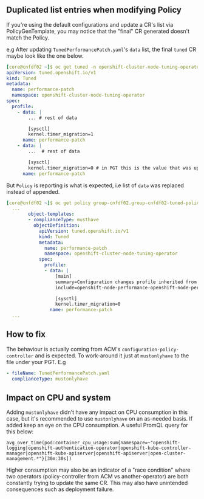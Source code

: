## Duplicated list entries when modifying Policy

If you're using the default configurations and update a CR's list via PolicyGenTemplate,  you may notice that the "final" CR generated doesn't match the Policy.

e.g After updating `TunedPerformancePatch.yaml`'s `data` list, the final `tuned` CR maybe look like the one below.

```yaml
[core@cnfdf02 ~]$ oc get tuned -n openshift-cluster-node-tuning-operator performance-patch -o yaml
apiVersion: tuned.openshift.io/v1
kind: Tuned
metadata:
  name: performance-patch
  namespace: openshift-cluster-node-tuning-operator
spec:
  profile:
    - data: |
        ... # rest of data

        [sysctl]
        kernel.timer_migration=1
      name: performance-patch
    - data: |
        ...  # rest of data

        [sysctl]
        kernel.timer_migration=0 # in PGT this is the value that was updated. But now there's a new list entry.
      name: performance-patch
```

But `Policy` is reporting is what is expected, i.e list of `data` was replaced instead of appended. 

```yaml
[core@cnfdf02 ~]$ oc get policy group-cnfdf02.group-cnfdf02-tuned-policy -n cnfdf02 -o yaml
  ...
        object-templates:
        - complianceType: musthave
          objectDefinition:
            apiVersion: tuned.openshift.io/v1
            kind: Tuned
            metadata:
              name: performance-patch
              namespace: openshift-cluster-node-tuning-operator
            spec:
              profile:
              - data: |
                  [main]
                  summary=Configuration changes profile inherited from performance created tuned
                  include=openshift-node-performance-openshift-node-performance-profile

                  [sysctl]
                  kernel.timer_migration=0
                name: performance-patch
  ...
```

## How to fix

The behaviour is actually coming from ACM's `configuration-policy-controller` and is expected. 
To work-around it just at `mustonlyhave` to the file under your PGT. E.g 

```yaml
- fileName: TunedPerformancePatch.yaml
  complianceType: mustonlyhave
```

## Impact on CPU and system

Adding `mustonlyhave` didn't have any impact on CPU consumption in this case, but it's recommended to use `mustonlyhave` on an as-needed basis. If added keep an eye on the CPU consumption. A useful PromQL query for this below:
```shell
avg_over_time(pod:container_cpu_usage:sum{namespace=~"openshift-logging|openshift-authentication-operator|openshift-kube-controller-manager|openshift-kube-apiserver|openshift-apiserver|open-cluster-management.*"}[30m:30s])
```
Higher consumption may also be an indicator of a "race condition" where two operators (policy-controller from ACM vs another-operator) are both constantly trying to update the same CR. This may also have unintended consequences such as deployment failure.